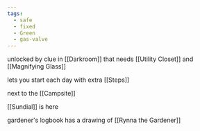 ```yaml
---
tags:
  - safe
  - fixed
  - Green
  - gas-valve
---
```

unlocked by clue in [[Darkroom]] that needs [[Utility Closet]] and [[Magnifying Glass]]

lets you start each day with extra [[Steps]]

next to the [[Campsite]]

[[Sundial]] is here

gardener's logbook has a drawing of [[Rynna the Gardener]]